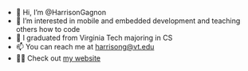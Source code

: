 - 👋 Hi, I’m @HarrisonGagnon
- 👀 I’m interested in mobile and embedded development and teaching others how to code
- 🌱 I graduated from Virginia Tech majoring in CS 
- 📫 You can reach me at harrisong@vt.edu
- 👨‍💻 Check out [my website](https://harrisongagnon.github.io/my-website)
